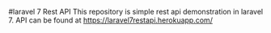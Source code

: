 #laravel 7 Rest API
This repository is simple rest api demonstration in laravel 7.
API can be found at https://laravel7restapi.herokuapp.com/
